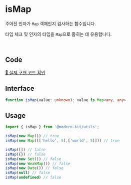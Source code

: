 # isMap

주어진 인자가 `Map` 객체인지 검사하는 함수입니다.

타입 체크 및 인자의 타입을 `Map`으로 좁히는 데 유용합니다.

<br />

## Code
[🔗 실제 구현 코드 확인](https://github.com/modern-agile-team/modern-kit/blob/main/packages/utils/src/validator/isMap/index.ts)

## Interface
```ts title="typescript"
function isMap(value: unknown): value is Map<any, any>
```

## Usage
``` ts title="typescript"
import { isMap } from '@modern-kit/utils';

isMap(new Map()) // true
isMap(new Map([['hello', 5],['world', 5]])) // true

isMap([]) // false
isMap({}) // false
isMap(new Set()) // false
isMap(new WeakMap()) // false
isMap(new Date()) // false
isMap(null) // false
isMap(undefined) // false
```